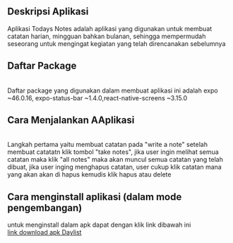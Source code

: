 <h2>Deskripsi Aplikasi</h2>
Aplikasi Todays Notes adalah aplikasi yang digunakan untuk membuat catatan harian, mingguan bahkan bulanan, sehingga
mempermudah seseorang untuk mengingat kegiatan yang telah direncanakan sebelumnya

<h2>Daftar Package</h2>
<br>Daftar package yang digunakan dalam membuat aplikasi ini adalah expo ~46.0.16, expo-status-bar ~1.4.0,react-native-screens ~3.15.0 <br>

<h2>Cara Menjalankan AAplikasi</h2>
<br>Langkah pertama yaitu membuat catatan pada "write a note" setelah membuat catatatn klik tombol "take notes", jika user ingin melihat semua catatan maka klik "all notes" maka akan muncul semua catatan yang telah dibuat, jika user inging menghapus catatan, user cukup klik catatan mana yang akan akan di hapus kemudis klik hapus atau delete<br>


<h2>Cara menginstall aplikasi (dalam mode pengembangan)</h2>
untuk menginstall dalam apk dapat dengan klik link dibawah ini
<br><a href="">link download apk Daylist</a></br>

